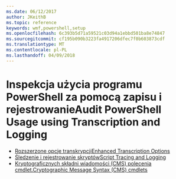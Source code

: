 ```yaml
---
ms.date: 06/12/2017
author: JKeithB
ms.topic: reference
keywords: wmf,powershell,setup
ms.openlocfilehash: 6c393b5d71a59521c03d94a1ebbd501ba8e74847
ms.sourcegitcommit: cf195b090b3223fa4917206dfec7f0b603873cdf
ms.translationtype: MT
ms.contentlocale: pl-PL
ms.lasthandoff: 04/09/2018
---
```

# <a name="audit-powershell-usage-using-transcription-and-logging"></a><span data-ttu-id="70689-102">Inspekcja użycia programu PowerShell za pomocą zapisu i rejestrowanie</span><span class="sxs-lookup"><span data-stu-id="70689-102">Audit PowerShell Usage using Transcription and Logging</span></span>

- [<span data-ttu-id="70689-103">Rozszerzone opcje transkrypcji</span><span class="sxs-lookup"><span data-stu-id="70689-103">Enhanced Transcription Options</span></span>](audit_transcript.md)
- [<span data-ttu-id="70689-104">Śledzenie i rejestrowanie skryptów</span><span class="sxs-lookup"><span data-stu-id="70689-104">Script Tracing and Logging</span></span>](audit_script.md)
- [<span data-ttu-id="70689-105">Kryptograficznych składni wiadomości (CMS) polecenia cmdlet.</span><span class="sxs-lookup"><span data-stu-id="70689-105">Cryptographic Message Syntax (CMS) cmdlets</span></span>](audit_cms.md)